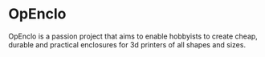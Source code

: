 # OpEnclo
OpEnclo is a passion project that aims to enable hobbyists to create cheap, durable and practical enclosures for 3d printers of all shapes and sizes.
